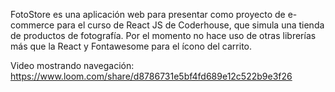 FotoStore es una aplicación web para presentar como proyecto de e-commerce para el curso de React JS de Coderhouse, que simula una tienda de productos de fotografía. Por el momento no hace uso de otras librerías más que la React y Fontawesome para el ícono del carrito.

Video mostrando navegación: https://www.loom.com/share/d8786731e5bf4fd689e12c522b9e3f26